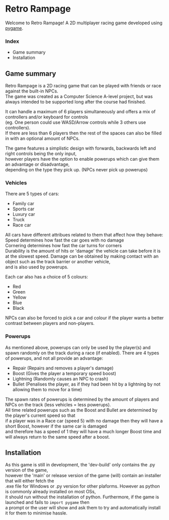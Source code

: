 # Retro Rampage

Welcome to Retro Rampage! A 2D multiplayer racing game developed using [pygame](https://www.pygame.org/news).

### Index
- Game summary
- Installation

## Game summary
Retro Rampage is a 2D racing game that can be played with friends or race against the built-in NPCs.  
The game was created as a Computer Science A-level project, but was always intended to be supported long after the course had finished.

It can handle a maximum of 6 players simultaneously and offers a mix of controllers and/or keyboard for controls  
(eg. One person could use WASD/Arrow controls while 3 others use controllers).  
If there are less than 6 players then the rest of the spaces can also be filled in with an optional amount of NPCs.

The game features a simplistic design with forwards, backwards left and right controls being the only input,  
however players have the option to enable powerups which can give them an advantage or disadvantage,  
depending on the type they pick up. (NPCs never pick up powerups)

### Vehicles
There are 5 types of cars:
- Family car
- Sports car
- Luxury car
- Truck
- Race car

All cars have different attribues related to them that affect how they behave:  
Speed determines how fast the car goes with no damage  
Cornering determines how fast the car turns for corners  
Durability is the amount of hits or 'damage' the vehicle can take before it is at the slowest speed.
Damage can be obtained by making contact with an object such as the track barrier or another vehicle,  
and is also used by powerups.

Each car also has a choice of 5 colours:
- Red
- Green
- Yellow
- Blue
- Black

NPCs can also be forced to pick a car and colour if the player wants a better contrast between players and non-players.

### Powerups
As mentioned above, powerups can only be used by the player(s) and spawn randomly on the track during a race (if enabled).
There are 4 types of powerups, and not all provide an advantage:
- Repair (Repairs and removes a player's damage)
- Boost (Gives the player a temporary speed boost)
- Lightning (Randomly causes an NPC to crash)
- Bullet (Penalises the player, as if they had been hit by a lightning by not allowing them to move for a time)

The spawn rates of powerups is determined by the amount of players and NPCs on the track (less vehicles = less powerups).  
All time related powerups such as the Boost and Bullet are determined by the player's current speed so that  
if a player was in a Race car (speed 5) with no damage then they will have a short Boost, however if the same car is damaged  
and therefore has a speed of 1 they will have a much longer Boost time and will always return to the same speed after a boost.  


## Installation
As this game is still in development, the 'dev-build' only contains the .py version of the game,  
however the 'main' or release version of the game (will) contain an installer that will either fetch the  
.exe file for Windows or .py version for other plaforms. However as python is commonly already installed on most OSs,  
it should run without the installation of python. Furthermore, if the game is launched and fails to `import pygame` then  
a prompt or the user will show and ask them to try and automatically install it for them to minimise hassle.
